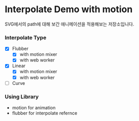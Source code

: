 # Interpolate Demo with motion

SVG에서의 path에 대해 보간 애니메이션을 적용해보는 저장소입니다.

### Interpolate Type

- [x] Flubber
  - [x] with motion mixer
  - [x] with web worker
- [x] Linear
  - [x] with motion mixer
  - [x] with web worker
- [ ] Curve

### Using Library

- motion for animation
- flubber for interpolate refernce
